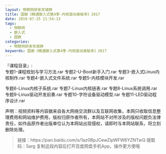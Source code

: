 ```yaml
---
layout: 物联网研发攻城狮
title: 国嵌《精通嵌入式第4季-内核驱动奥秘多》2017    
date: 2019-07-25 21:54:13
tags:
  - 物联网
  - 嵌入式
  - 国嵌
categories:
  - 物联网研发攻城狮
keywords: 国嵌《精通嵌入式第4季-内核驱动奥秘多》2017    
---
```

『课程目录』:  
专题1-课程规划与学习方法.rar
专题2-U-Boot新手入门.rar
专题3-嵌入式Linux内核制作.rar
专题4-嵌入式文件系统.rar
专题5-内核模块开发.rar
<!-- more --> 
专题6-Linux内核子系统.rar
专题7-Linux内核链表.rar
专题8-Linux系统调用.rar
专题9-Linux驱动开发前奏.rar
专题10-字符设备驱动模型.rar
专题11-LED驱动程序设计.rar
<div class="post-copyright">
    <div class="post-copyright__author">
      <span class="post-copyright-meta">声明：视频资料等内容据来自各大网络交流群以及互联网收集，本网只收取信息整理费用和网站维护费用，版权归原作者所有，本网站不对所涉及的版权问题负法律责任，如作品原作者出版单位认为本网站出现侵权，请即时与本网站联系，将立刻删除处理。 </span>
    </div>
</div>

<blockquote class="blockquote-center">
链接：https://pan.baidu.com/s/1az0BpJCewZipWFW6YZNTwQ 
提取码：5arg 
复制这段内容后打开百度网盘手机App，操作更方便哦
</blockquote>

